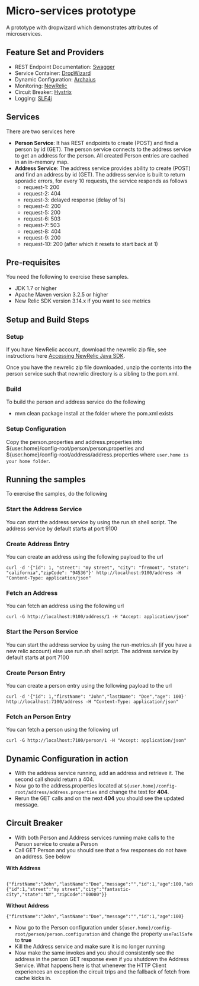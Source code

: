 # Micro-services prototype
A prototype with dropwizard which demonstrates attributes of microservices.

## Feature Set and Providers

* REST Endpoint Documentation: [Swagger](http://swagger.io/)
* Service Container: [DropWizard](http://dropwizard.io/)
* Dynamic Configuration: [Archaius](https://github.com/Netflix/archaius)
* Monitoring: [NewRelic](http://newrelic.com/)
* Circuit Breaker: [Hystrix](https://github.com/Netflix/Hystrix)
* Logging: [SLF4j](http://www.slf4j.org/)

## Services
There are two services here 

* **Person Service**: It has REST endpoints to create (POST) and find a person by id (GET). The person service connects to the address service to get an address for the person. All created Person entries are cached in an in-memory map.
* **Address Service**: The address service provides ability to create (POST) and find an address by id (GET). The address service is built to return sporadic errors, for every 10 requests, the service responds as follows
	* request-1: 200
	* request-2: 404
	* request-3: delayed response (delay of 1s) 
	* request-4: 200
	* request-5: 200
	* request-6: 503
	* request-7: 503
	* request-8: 404
	* request-9: 200
	* request-10: 200 (after which it resets to start back at 1)

## Pre-requisites
You need the following to exercise these samples.

* JDK 1.7 or higher
* Apache Maven version 3.2.5 or higher
* New Relic SDK version 3.14.x if you want to see metrics

## Setup and Build Steps

### Setup
If you have NewRelic account, download the newrelic zip file, see instructions here [Accessing NewRelic Java SDK](https://docs.newrelic.com/docs/agents/java-agent/custom-instrumentation/java-agent-api#access).

Once you have the newrelic zip file downloaded, unzip the contents into the person service such that newrelic directory is a sibling to the pom.xml.

### Build
To build the person and address service do the following

* mvn clean package install at the folder where the pom.xml exists

### Setup Configuration 
Copy the person.properties and address.properties into ${user.home}/config-root/person/person.properties and ${user.home}/config-root/address/address.properties where `user.home is your home folder`.


## Running the samples
To exercise the samples, do the following

### Start the Address Service
You can start the address service by using the run.sh shell script. The address service by default starts at port 9100

### Create Address Entry
You can create an address using the following payload to the url

```
curl -d '{"id": 1, "street": "my street", "city": "fremont", "state": "california","zipCode": "94536"}' http://localhost:9100/address -H "Content-Type: application/json"

```
### Fetch an Address
You can fetch an address using the following url

```
curl -G http://localhost:9100/address/1 -H "Accept: application/json"

```

### Start the Person Service
You can start the address service by using the run-metrics.sh (if you have a new relic account) else use run.sh shell script. The address service by default starts at port 7100

### Create Person Entry
You can create a person entry using the following payload to the url

```
curl -d '{"id": 1,"firstName": "John","lastName": "Doe","age": 100}' http://localhost:7100/address -H "Content-Type: application/json"

```

### Fetch an Person Entry
You can fetch a person using the following url

```
curl -G http://localhost:7100/person/1 -H "Accept: application/json"

```

## Dynamic Configuration in action
* With the address service running, add an address and retrieve it. The second call should return a 404. 
* Now go to the address.properties located at `${user.home}/config-root/address/address.properties` and change the text for **404**. 
* Rerun the GET calls and on the next **404** you should see the updated message.

## Circuit Breaker
* With both Person and Address services running make calls to the Person service to create a Person
* Call GET Person and you should see that a few responses do not have an address. See below

**With Address**

```

{"firstName":"John","lastName":"Doe","message":"","id":1,"age":100,"address":{"id":1,"street":"my street","city":"fantastic-city","state":"NY","zipCode":"00000"}}

```

**Without Address**

```
{"firstName":"John","lastName":"Doe","message":"","id":1,"age":100}
```

* Now go to the Person configuration under ```${user.home}/config-root/person/person.configuration``` and change the property ```useFailSafe``` to **true**
* Kill the Address service and make sure it is no longer running
* Now make the same invokes and you should consistently see the address in the person GET response even if you shutdown the Address Service. What happens here is that whenever the HTTP Client experiences an exception the circuit trips and the fallback of fetch from cache kicks in.
